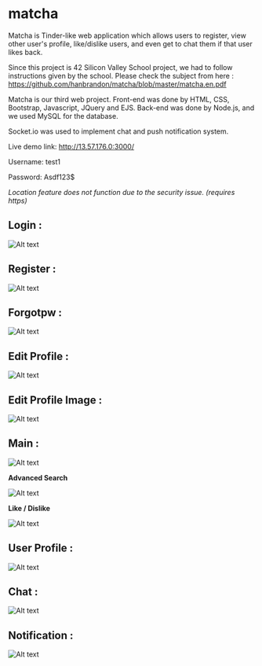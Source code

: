 # matcha
Matcha is Tinder-like web application which allows users to register, view other user's profile, like/dislike users, and even get to chat them if that user likes back.

Since this project is 42 Silicon Valley School project, we had to follow instructions given by the school.
Please check the subject from here : https://github.com/hanbrandon/matcha/blob/master/matcha.en.pdf

Matcha is our third web project. Front-end was done by HTML, CSS, Bootstrap, Javascript, JQuery and EJS.
Back-end was done by Node.js, and we used MySQL for the database.

Socket.io was used to implement chat and push notification system.

Live demo link: http://13.57.176.0:3000/

Username: test1

Password: Asdf123$

*Location feature does not function due to the security issue. (requires https)*

## Login :

![Alt text](/readme/login.png)

## Register :

![Alt text](/readme/register.png)

## Forgotpw : 

![Alt text](/readme/forgotpw.png)

## Edit Profile : 

![Alt text](/readme/editprofile.gif)

## Edit Profile Image :

![Alt text](/readme/editprofileimg.png)

## Main :

![Alt text](/readme/main.png)

**Advanced Search**

![Alt text](/readme/search.gif)

**Like / Dislike**

![Alt text](/readme/like_or_dislike.gif)

## User Profile :

![Alt text](/readme/userprofile.png)

## Chat :

![Alt text](/readme/Chat.gif)

## Notification : 

![Alt text](/readme/notification.gif)

